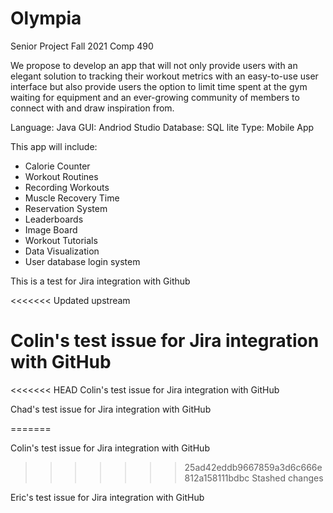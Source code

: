 # Olympia
Senior Project Fall 2021 Comp 490


We propose to develop an app that will not only provide users with an elegant solution to tracking their workout metrics with an easy-to-use user interface but also provide users the option to limit time spent at the gym waiting for equipment and an ever-growing community of members to connect with and draw inspiration from.

Language: Java
GUI: Andriod Studio
Database: SQL lite
Type: Mobile App

This app will include:
  * Calorie Counter
  * Workout Routines
  * Recording Workouts
  * Muscle Recovery Time
  * Reservation System
  * Leaderboards
  * Image Board
  * Workout Tutorials
  * Data Visualization
  * User database login system

This is a test for Jira integration with Github

<<<<<<< Updated upstream

Colin's test issue for Jira integration with GitHub 
=======
<<<<<<< HEAD
Colin's test issue for Jira integration with GitHub


Chad's test issue for Jira integration with GitHub


=======

Colin's test issue for Jira integration with GitHub 
>>>>>>> 25ad42eddb9667859a3d6c666e812a158111bdbc
>>>>>>> Stashed changes

Eric's test issue for Jira integration with GitHub 


